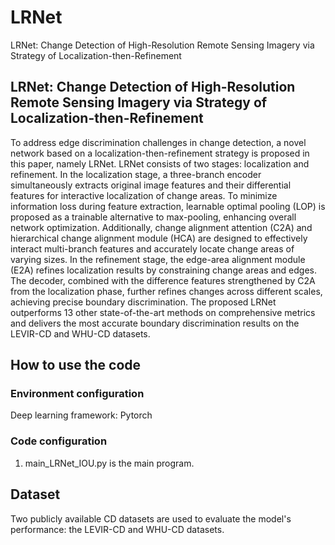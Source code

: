 # LRNet
LRNet: Change Detection of High-Resolution Remote Sensing Imagery via Strategy of Localization-then-Refinement

## LRNet: Change Detection of High-Resolution Remote Sensing Imagery via Strategy of Localization-then-Refinement
To address edge discrimination challenges in change detection, a novel network based on a localization-then-refinement strategy is proposed in this paper, namely LRNet. LRNet consists of two stages: localization and refinement. In the localization stage, a three-branch encoder simultaneously extracts original image features and their differential features for interactive localization of change areas. To minimize information loss during feature extraction, learnable optimal pooling (LOP) is proposed as a trainable alternative to max-pooling, enhancing overall network optimization. Additionally, change alignment attention (C2A) and hierarchical change alignment module (HCA) are designed to effectively interact multi-branch features and accurately locate change areas of varying sizes. In the refinement stage, the edge-area alignment module (E2A) refines localization results by constraining change areas and edges. The decoder, combined with the difference features strengthened by C2A from the localization phase, further refines changes across different scales, achieving precise boundary discrimination. The proposed LRNet outperforms 13 other state-of-the-art methods on comprehensive metrics and delivers the most accurate boundary discrimination results on the LEVIR-CD and WHU-CD datasets.

## How to use the code
###  Environment configuration 
Deep learning framework: Pytorch

### Code configuration
1. main_LRNet_IOU.py is the main program.   

## Dataset
Two publicly available CD datasets are used to evaluate the model's performance: the LEVIR-CD and WHU-CD datasets.
